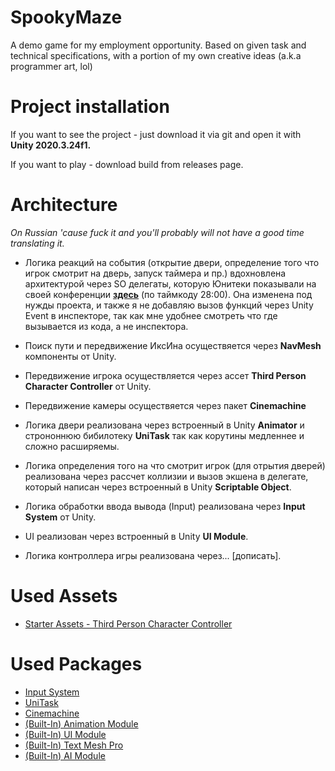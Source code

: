 # SpookyMaze
A demo game for my employment opportunity. Based on given task and technical specifications, with a portion of my own creative ideas (a.k.a programmer art, lol)

# Project installation
If you want to see the project - just download it via git and open it with **Unity 2020.3.24f1.**

If you want to play - download build from releases page.

# Architecture
*On Russian 'cause fuck it and you'll probably will not have a good time translating it.*

- Логика реакций на события (открытие двери, определение того что игрок смотрит на дверь, запуск таймера и пр.) вдохновлена архитектурой через SO делегаты, которую Юнитеки показывали на своей конференции **[здесь](https://youtu.be/raQ3iHhE_Kk?t=1682)** (по таймкоду 28:00). Она изменена под нужды проекта, и также я не добавляю вызов функций через Unity Event в инспекторе, так как мне удобнее смотреть что где вызывается из кода, а не инспектора.

- Поиск пути и передвижение ИксИна осуществяется через **NavMesh** компоненты от Unity.

- Передвижение игрока осуществляется через ассет **Third Person Character Controller** от Unity.

- Передвижение камеры осуществяется через пакет **Cinemachine**

- Логика двери реализована через встроенный в Unity **Animator** и строноннюю бибилотеку **UniTask** так как корутины медленнее и сложно расширяемы.

- Логика определения того на что смотрит игрок (для отрытия дверей) реализована через рассчет коллизии и вызов экшена в делегате, который написан через встроенный в Unity **Scriptable Object**. 

- Логика обработки ввода вывода (Input) реализована через **Input System** от Unity.

- UI реализован через встроенный в Unity **UI Module**.

- Логика контроллера игры реализована через... [дописать].

# Used Assets
- [Starter Assets - Third Person Character Controller](https://assetstore.unity.com/packages/essentials/starter-assets-third-person-character-controller-196526)

# Used Packages
- [Input System](https://docs.unity3d.com/Manual/com.unity.inputsystem.html)
- [UniTask](https://github.com/Cysharp/UniTask)
- [Cinemachine](https://docs.unity3d.com/Packages/com.unity.cinemachine%402.1/manual/index.html)
- [(Built-In) Animation Module](https://docs.unity3d.com/ScriptReference/UnityEngine.AnimationModule.html)
- [(Built-In) UI Module](https://docs.unity3d.com/ScriptReference/UnityEngine.UIModule.html)
- [(Built-In) Text Mesh Pro](https://docs.unity3d.com/Manual/com.unity.textmeshpro.html)
- [(Built-In) AI Module](https://docs.unity3d.com/Manual/com.unity.modules.ai.html)
